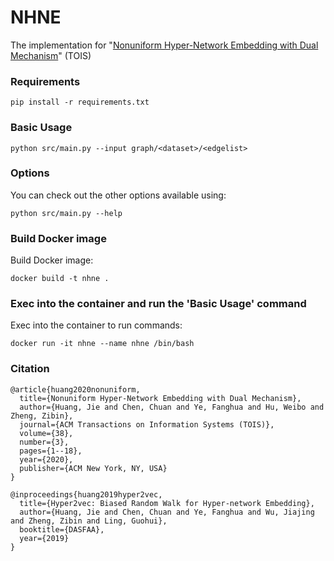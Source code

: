 # NHNE

The implementation for "[Nonuniform Hyper-Network Embedding with Dual Mechanism](https://dl.acm.org/doi/10.1145/3388924)" (TOIS)



### Requirements

```
pip install -r requirements.txt
```



### Basic Usage

```
python src/main.py --input graph/<dataset>/<edgelist>
```



### Options

You can check out the other options available using:

```
python src/main.py --help
```



### Build Docker image

Build Docker image:

```
docker build -t nhne .
```



### Exec into the container and run the 'Basic Usage' command

Exec into the container to run commands:

```
docker run -it nhne --name nhne /bin/bash
```



### Citation

```
@article{huang2020nonuniform,
  title={Nonuniform Hyper-Network Embedding with Dual Mechanism},
  author={Huang, Jie and Chen, Chuan and Ye, Fanghua and Hu, Weibo and Zheng, Zibin},
  journal={ACM Transactions on Information Systems (TOIS)},
  volume={38},
  number={3},
  pages={1--18},
  year={2020},
  publisher={ACM New York, NY, USA}
}

@inproceedings{huang2019hyper2vec,
  title={Hyper2vec: Biased Random Walk for Hyper-network Embedding},
  author={Huang, Jie and Chen, Chuan and Ye, Fanghua and Wu, Jiajing and Zheng, Zibin and Ling, Guohui},
  booktitle={DASFAA},
  year={2019}
}
```

